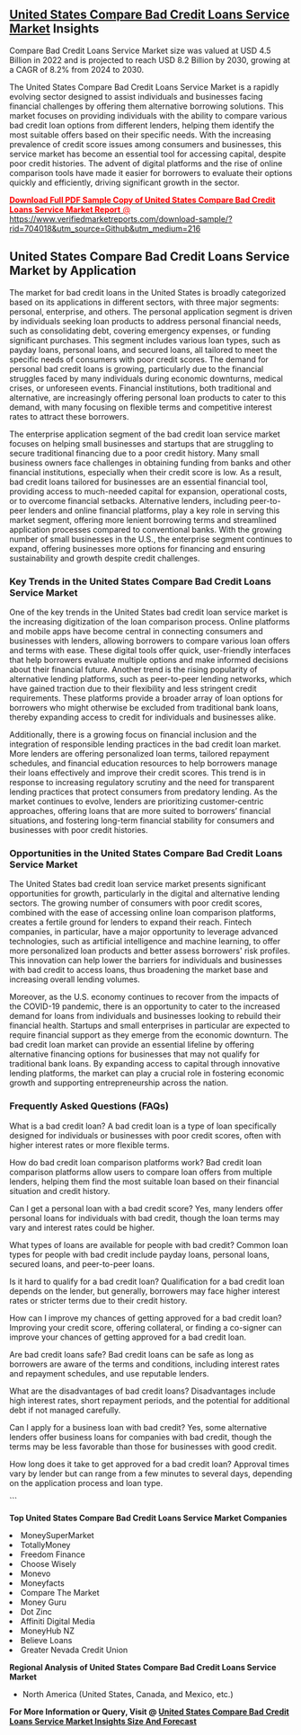 <h2><a href="https://www.verifiedmarketreports.com/download-sample/?rid=704018&amp;utm_source=Github&amp;utm_medium=216" target="_blank">United States Compare Bad Credit Loans Service Market</a> Insights</h2><p>Compare Bad Credit Loans Service Market size was valued at USD 4.5 Billion in 2022 and is projected to reach USD 8.2 Billion by 2030, growing at a CAGR of 8.2% from 2024 to 2030.</p><p><p>The United States Compare Bad Credit Loans Service Market is a rapidly evolving sector designed to assist individuals and businesses facing financial challenges by offering them alternative borrowing solutions. This market focuses on providing individuals with the ability to compare various bad credit loan options from different lenders, helping them identify the most suitable offers based on their specific needs. With the increasing prevalence of credit score issues among consumers and businesses, this service market has become an essential tool for accessing capital, despite poor credit histories. The advent of digital platforms and the rise of online comparison tools have made it easier for borrowers to evaluate their options quickly and efficiently, driving significant growth in the sector. <a href="#"><p><span class=""><span style="color: #ff0000;"><strong>Download Full PDF Sample Copy of United States Compare Bad Credit Loans Service Market Report</strong> @ </span><a href="https://www.verifiedmarketreports.com/download-sample/?rid=704018&amp;utm_source=Github&amp;utm_medium=216" target="_blank">https://www.verifiedmarketreports.com/download-sample/?rid=704018&amp;utm_source=Github&amp;utm_medium=216</a></span></p></a></p><h2>United States Compare Bad Credit Loans Service Market by Application</h2><p>The market for bad credit loans in the United States is broadly categorized based on its applications in different sectors, with three major segments: personal, enterprise, and others. The personal application segment is driven by individuals seeking loan products to address personal financial needs, such as consolidating debt, covering emergency expenses, or funding significant purchases. This segment includes various loan types, such as payday loans, personal loans, and secured loans, all tailored to meet the specific needs of consumers with poor credit scores. The demand for personal bad credit loans is growing, particularly due to the financial struggles faced by many individuals during economic downturns, medical crises, or unforeseen events. Financial institutions, both traditional and alternative, are increasingly offering personal loan products to cater to this demand, with many focusing on flexible terms and competitive interest rates to attract these borrowers.</p><p>The enterprise application segment of the bad credit loan service market focuses on helping small businesses and startups that are struggling to secure traditional financing due to a poor credit history. Many small business owners face challenges in obtaining funding from banks and other financial institutions, especially when their credit score is low. As a result, bad credit loans tailored for businesses are an essential financial tool, providing access to much-needed capital for expansion, operational costs, or to overcome financial setbacks. Alternative lenders, including peer-to-peer lenders and online financial platforms, play a key role in serving this market segment, offering more lenient borrowing terms and streamlined application processes compared to conventional banks. With the growing number of small businesses in the U.S., the enterprise segment continues to expand, offering businesses more options for financing and ensuring sustainability and growth despite credit challenges.</p><h3>Key Trends in the United States Compare Bad Credit Loans Service Market</h3><p>One of the key trends in the United States bad credit loan service market is the increasing digitization of the loan comparison process. Online platforms and mobile apps have become central in connecting consumers and businesses with lenders, allowing borrowers to compare various loan offers and terms with ease. These digital tools offer quick, user-friendly interfaces that help borrowers evaluate multiple options and make informed decisions about their financial future. Another trend is the rising popularity of alternative lending platforms, such as peer-to-peer lending networks, which have gained traction due to their flexibility and less stringent credit requirements. These platforms provide a broader array of loan options for borrowers who might otherwise be excluded from traditional bank loans, thereby expanding access to credit for individuals and businesses alike.</p><p>Additionally, there is a growing focus on financial inclusion and the integration of responsible lending practices in the bad credit loan market. More lenders are offering personalized loan terms, tailored repayment schedules, and financial education resources to help borrowers manage their loans effectively and improve their credit scores. This trend is in response to increasing regulatory scrutiny and the need for transparent lending practices that protect consumers from predatory lending. As the market continues to evolve, lenders are prioritizing customer-centric approaches, offering loans that are more suited to borrowers’ financial situations, and fostering long-term financial stability for consumers and businesses with poor credit histories.</p><h3>Opportunities in the United States Compare Bad Credit Loans Service Market</h3><p>The United States bad credit loan service market presents significant opportunities for growth, particularly in the digital and alternative lending sectors. The growing number of consumers with poor credit scores, combined with the ease of accessing online loan comparison platforms, creates a fertile ground for lenders to expand their reach. Fintech companies, in particular, have a major opportunity to leverage advanced technologies, such as artificial intelligence and machine learning, to offer more personalized loan products and better assess borrowers' risk profiles. This innovation can help lower the barriers for individuals and businesses with bad credit to access loans, thus broadening the market base and increasing overall lending volumes.</p><p>Moreover, as the U.S. economy continues to recover from the impacts of the COVID-19 pandemic, there is an opportunity to cater to the increased demand for loans from individuals and businesses looking to rebuild their financial health. Startups and small enterprises in particular are expected to require financial support as they emerge from the economic downturn. The bad credit loan market can provide an essential lifeline by offering alternative financing options for businesses that may not qualify for traditional bank loans. By expanding access to capital through innovative lending platforms, the market can play a crucial role in fostering economic growth and supporting entrepreneurship across the nation.</p><h3>Frequently Asked Questions (FAQs)</h3><p>What is a bad credit loan? A bad credit loan is a type of loan specifically designed for individuals or businesses with poor credit scores, often with higher interest rates or more flexible terms.</p><p>How do bad credit loan comparison platforms work? Bad credit loan comparison platforms allow users to compare loan offers from multiple lenders, helping them find the most suitable loan based on their financial situation and credit history.</p><p>Can I get a personal loan with a bad credit score? Yes, many lenders offer personal loans for individuals with bad credit, though the loan terms may vary and interest rates could be higher.</p><p>What types of loans are available for people with bad credit? Common loan types for people with bad credit include payday loans, personal loans, secured loans, and peer-to-peer loans.</p><p>Is it hard to qualify for a bad credit loan? Qualification for a bad credit loan depends on the lender, but generally, borrowers may face higher interest rates or stricter terms due to their credit history.</p><p>How can I improve my chances of getting approved for a bad credit loan? Improving your credit score, offering collateral, or finding a co-signer can improve your chances of getting approved for a bad credit loan.</p><p>Are bad credit loans safe? Bad credit loans can be safe as long as borrowers are aware of the terms and conditions, including interest rates and repayment schedules, and use reputable lenders.</p><p>What are the disadvantages of bad credit loans? Disadvantages include high interest rates, short repayment periods, and the potential for additional debt if not managed carefully.</p><p>Can I apply for a business loan with bad credit? Yes, some alternative lenders offer business loans for companies with bad credit, though the terms may be less favorable than those for businesses with good credit.</p><p>How long does it take to get approved for a bad credit loan? Approval times vary by lender but can range from a few minutes to several days, depending on the application process and loan type.</p>```</p><p><strong>Top United States Compare Bad Credit Loans Service Market Companies</strong></p><div data-test-id=""><p><li>MoneySuperMarket</li><li> TotallyMoney</li><li> Freedom Finance</li><li> Choose Wisely</li><li> Monevo</li><li> Moneyfacts</li><li> Compare The Market</li><li> Money Guru</li><li> Dot Zinc</li><li> Affiniti Digital Media</li><li> MoneyHub NZ</li><li> Believe Loans</li><li> Greater Nevada Credit Union</li></p><div><strong>Regional Analysis of&nbsp;United States Compare Bad Credit Loans Service Market</strong></div><ul><li dir="ltr"><p dir="ltr">North America&nbsp;(United States, Canada, and Mexico, etc.)</p></li></ul><p><strong>For More Information or Query, Visit @&nbsp;</strong><strong><a href="https://www.verifiedmarketreports.com/product/compare-bad-credit-loans-service-market/?utm_source=Github&amp;utm_medium=216" target="_blank">United States Compare Bad Credit Loans Service Market Insights Size And Forecast</a></strong></p></div>
